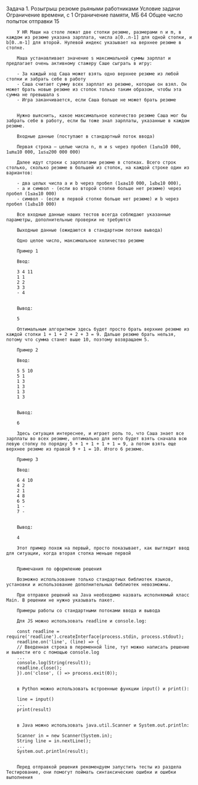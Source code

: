 Задача 1. Розыгрыш резюме рьяными работниками
Условие задачи
Ограничение времени, с	1
Ограничение памяти, МБ	64
Общее число попыток отправки	15

        У HR Маши на столе лежат две стопки резюме, размерами n и m, в каждом из резюме указана зарплата, числа a[0..n-1] для одной стопки, и b[0..m-1] для второй. Нулевой индекс указывает на верхнее резюме в стопке.

        Маша устанавливает значение s максимальной суммы зарплат и предлагает очень активному стажеру Саше сыграть в игру:

        - За каждый ход Саша может взять одно верхнее резюме из любой стопки и забрать себе в работу
        - Саша считает сумму всех зарплат из резюме, которые он взял. Он может брать новые резюме из стопок только таким образом, чтобы эта сумма не превышала s
        - Игра заканчивается, если Саша больше не может брать резюме


        Нужно выяснить, какое максимальное количество резюме Саша мог бы забрать себе в работу, если бы тоже знал зарплаты, указанные в каждом резюме.

        Входные данные (поступают в стандартный поток ввода)

        Первая строка – целые числа n, m и s через пробел (1≤n≤10 000, 1≤m≤10 000, 1≤s≤200 000 000)

        Далее идут строки с зарплатами резюме в стопках. Всего строк столько, сколько резюме в большей из стопок, на каждой строке один из вариантов:

        - два целых числа a и b через пробел (1≤a≤10 000, 1≤b≤10 000),
        - a и символ - (если во второй стопке больше нет резюме) через пробел (1≤a≤10 000)
        - символ - (если в первой стопке больше нет резюме) и b через пробел (1≤b≤10 000)

        Все входные данные наших тестов всегда соблюдают указанные параметры, дополнительные проверки не требуются

        Выходные данные (ожидаются в стандартном потоке вывода)

        Одно целое число, максимальное количество резюме

        Пример 1

        Ввод:

        3 4 11
        1 1
        2 2
        3 3
        - 4


        Вывод:

        5

        Оптимальным алгоритмом здесь будет просто брать верхние резюме из каждой стопки 1 + 1 + 2 + 2 + 3 = 9. Дальше резюме брать нельзя, потому что сумма станет выше 10, поэтому возвращаем 5.

        Пример 2

        Ввод:

        5 5 10
        5 1
        1 3
        1 3
        1 3
        1 3


        Вывод:

        6

        Здесь ситуация интереснее, и играет роль то, что Саша знает все зарплаты во всех резюме, оптимально для него будет взять сначала всю левую стопку по порядку 5 + 1 + 1 + 1 + 1 = 9, а потом взять еще верхнее резюме из правой 9 + 1 = 10. Итого 6 резюме.

        Пример 3

        Ввод:

        6 4 10
        4 2
        2 1
        4 8
        6 5
        1 -
        7 -


        Вывод:

        4

        Этот пример похож на первый, просто показывает, как выглядит ввод для ситуации, когда вторая стопка меньше первой


        Примечания по оформлению решения

        Возможно использование только стандартных библиотек языков, установки и использование дополнительных библиотек невозможны.

        При отправке решений на Java необходимо назвать исполняемый класс Main. В решении не нужно указывать пакет.

        Примеры работы со стандартными потоками ввода и вывода

        Для JS можно использовать readline и console.log:

        const readline = require('readline').createInterface(process.stdin, process.stdout);
        readline.on('line', (line) => {
        // Введенная строка в переменной line, тут можно написать решение и вывести его с помощью console.log
        ...
        console.log(String(result));
        readline.close();
        }).on('close', () => process.exit(0));


        в Python можно использовать встроенные функции input() и print():

        line = input()
        ...
        print(result)


        в Java можно использовать java.util.Scanner и System.out.println:

        Scanner in = new Scanner(System.in);
        String line = in.nextLine();
        ...
        System.out.println(result);


        Перед отправкой решения рекомендуем запустить тесты из раздела Тестирование, они помогут поймать синтаксические ошибки и ошибки выполнения